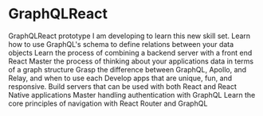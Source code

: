 # GraphQLReact
GraphQLReact prototype I am developing to learn this new skill set.
Learn how to use GraphQL's schema to define relations between your data objects
Learn the process of combining a backend server with a front end React
Master the process of thinking about your applications data in terms of a graph structure
Grasp the difference between GraphQL, Apollo, and Relay, and when to use each
Develop apps that are unique, fun, and responsive.
Build servers that can be used with both React and React Native applications
Master handling authentication with GraphQL
Learn the core principles of navigation with React Router and GraphQL
